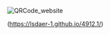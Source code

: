 
![QRCode_website](https://github.com/user-attachments/assets/74fed782-35d5-4442-bd28-6425dfa972ce)


(https://lsdaer-1.github.io/4912.1/)
<br>


